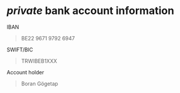 # *private* bank account information

IBAN

> BE22 9671 9792 6947

SWIFT/BIC

> TRWIBEB1XXX

Account holder

> Boran Gögetap
